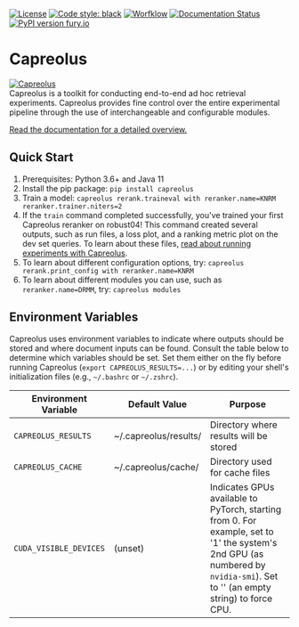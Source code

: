 [![License](https://img.shields.io/badge/License-Apache%202.0-blue.svg)](https://opensource.org/licenses/Apache-2.0)
[![Code style: black](https://img.shields.io/badge/code%20style-black-000000.svg)](https://github.com/ambv/black) 
[![Worfklow](https://github.com/capreolus-ir/capreolus/workflows/pytest/badge.svg)](https://github.com/capreolus-ir/capreolus/actions)
[![Documentation Status](https://readthedocs.org/projects/capreolus/badge/?version=latest)](https://capreolus.readthedocs.io/?badge=latest)
[![PyPI version fury.io](https://badge.fury.io/py/capreolus.svg)](https://pypi.python.org/pypi/capreolus/)


# Capreolus
[![Capreolus](https://people.mpi-inf.mpg.de/~ayates/capreolus/capreolus-100px.png)](https://capreolus.ai) <br/>
Capreolus is a toolkit for conducting end-to-end ad hoc retrieval experiments. Capreolus provides fine control over the entire experimental pipeline through the use of interchangeable and configurable modules.

[Read the documentation for a detailed overview.](http://capreolus.ai/)

## Quick Start
1. Prerequisites: Python 3.6+ and Java 11
2. Install the pip package: `pip install capreolus`
3. Train a model: `capreolus rerank.traineval with reranker.name=KNRM reranker.trainer.niters=2`
4. If the `train` command completed successfully, you've trained your first Capreolus reranker on robust04! This command created several outputs, such as run files, a loss plot, and a ranking metric plot on the dev set queries. To learn about these files, [read about running experiments with Capreolus](http://capreolus.ai/en/latest/cli.html).
5. To learn about different configuration options, try: `capreolus rerank.print_config with reranker.name=KNRM`
5. To learn about different modules you can use, such as `reranker.name=DRMM`, try: `capreolus modules`

## Environment Variables
Capreolus uses environment variables to indicate where outputs should be stored and where document inputs can be found. Consult the table below to determine which variables should be set. Set them either on the fly before running Capreolus (`export CAPREOLUS_RESULTS=...`) or by editing your shell's initialization files (e.g., `~/.bashrc` or `~/.zshrc`).

| Environment Variable          | Default Value | Purpose |
|-------------------------------|---------------|---------|
| `CAPREOLUS_RESULTS`             | ~/.capreolus/results/    | Directory where results will be stored   |
| `CAPREOLUS_CACHE`               | ~/.capreolus/cache/      | Directory used for cache files |
| `CUDA_VISIBLE_DEVICES`          | (unset)     | Indicates GPUs available to PyTorch, starting from 0. For example, set to '1' the system's 2nd GPU (as numbered by `nvidia-smi`). Set to '' (an empty string) to force CPU.


